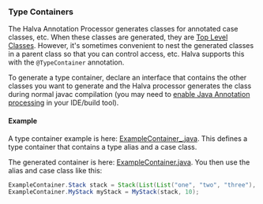 ### Type Containers

The Halva Annotation Processor generates classes for annotated case classes, etc. When these classes are generated,
they are [Top Level Classes](http://www.cs.mun.ca/~michael/java/jdk1.1.5-docs/guide/innerclasses/spec/innerclasses.doc1.html).
However, it's sometimes convenient to nest the generated classes in a parent class so that you can control access, etc.
Halva supports this with the `@TypeContainer` annotation. 

To generate a type container, declare an interface that contains the other classes you want to generate and the Halva processor 
generates the class during normal javac compilation (you may need to [enable Java Annotation processing](../../../../../../../../IDEs.md) in your IDE/build tool).

#### Example

A type container example is here: [ExampleContainer_.java](https://github.com/Randgalt/halva/blob/master/examples/example-generated/ExampleContainer_.java).
This defines a type container that contains a type alias and a case class.

The generated container is here: [ExampleContainer.java](https://github.com/Randgalt/halva/blob/master/examples/example-generated/ExampleContainer.java). You
then use the alias and case class like this:

```java
ExampleContainer.Stack stack = Stack(List(List("one", "two", "three"), List("four", "five")));
ExampleContainer.MyStack myStack = MyStack(stack, 10);
```

